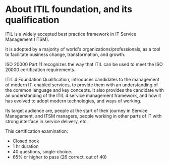 # About ITIL foundation, and its qualification
ITIL is a widely accepted best practice framework in IT Service Management (ITSM). 

It is adopted by a majority of world's organizations/professionals, as a tool to facilitate business change, transformation, and growth. 

ISO 20000 Part 11 recognizes the way that ITIL can be used to meet the ISO 20000 certification requirements. 

ITIL 4 Foundation Qualification, introduces candidates to the management of modern IT-enabled services, to provide them with an understanding of the common language and key concepts. It also provides the candidate with an understanding of the ITIL 4 service management framework, and how it has evolved to adopt modern technologies, and ways of working. 

Its target audience are, people at the start of their journey in Service Management, and ITSM managers, people working in other parts of IT with strong interface in service delivery, etc. 

This certification examination: 
- Closed book
- 1 hr duration
- 40 questions, single-choice. 
- 65% or higher to pass (26 correct, out of 40)
